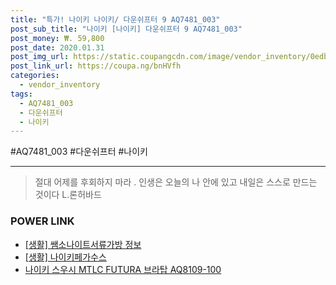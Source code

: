 ```yaml
--- 
title: "특가! 나이키 나이키/ 다운쉬프터 9 AQ7481_003" 
post_sub_title: "나이키 [나이키] 다운쉬프터 9 AQ7481_003" 
post_money: ₩. 59,800 
post_date: 2020.01.31 
post_img_url: https://static.coupangcdn.com/image/vendor_inventory/0edb/da58e0c5600719d6205fedbf83b2dece18261a7036ed21ce8a027f77b771.jpg 
post_link_url: https://coupa.ng/bnHVfh 
categories: 
  - vendor_inventory 
tags: 
  - AQ7481_003 
  - 다운쉬프터 
  - 나이키 
--- 
```

  #AQ7481_003 #다운쉬프터 #나이키 
<hr> 

> 절대 어제를 후회하지 마라 . 인생은 오늘의 나 안에 있고 내일은 스스로 만드는 것이다 L.론허바드 


### POWER LINK

* <a href="https://blog.naver.com/santokki14/221767141280" target="_blank"> [생활] 쌤소나이트서류가방 정보 </a>
* <a href="https://blog.naver.com/fasyy4321/221759175993" target="_blank"> [생활] 나이키페가수스  </a>
* <a href="https://blog.naver.com/santokki14/221784882373" target="_blank">나이키 스우시 MTLC FUTURA 브라탑 AQ8109-100</a>
